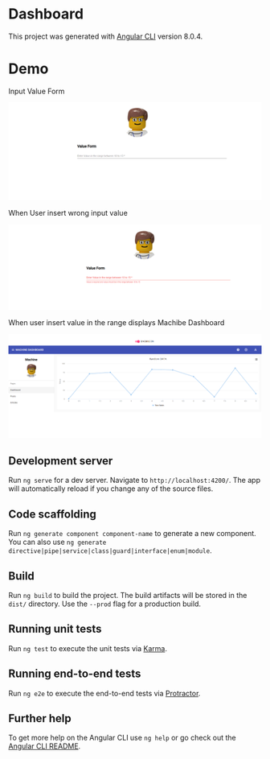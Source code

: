 # Dashboard

This project was generated with [Angular CLI](https://github.com/angular/angular-cli) version 8.0.4.

# Demo 
Input Value Form

![image](https://github.com/subhashbabu513/machine-dashboard/blob/master/frigel-machine-dashboard/src/environments/f1.png)

When User insert wrong input value

![image](https://github.com/subhashbabu513/machine-dashboard/blob/master/frigel-machine-dashboard/src/environments/form.png)

When user insert value in the range displays Machibe Dashboard

![image](https://github.com/subhashbabu513/machine-dashboard/blob/master/frigel-machine-dashboard/src/dashboard-image.png)


## Development server

Run `ng serve` for a dev server. Navigate to `http://localhost:4200/`. The app will automatically reload if you change any of the source files.

## Code scaffolding

Run `ng generate component component-name` to generate a new component. You can also use `ng generate directive|pipe|service|class|guard|interface|enum|module`.

## Build

Run `ng build` to build the project. The build artifacts will be stored in the `dist/` directory. Use the `--prod` flag for a production build.

## Running unit tests

Run `ng test` to execute the unit tests via [Karma](https://karma-runner.github.io).

## Running end-to-end tests

Run `ng e2e` to execute the end-to-end tests via [Protractor](http://www.protractortest.org/).

## Further help

To get more help on the Angular CLI use `ng help` or go check out the [Angular CLI README](https://github.com/angular/angular-cli/blob/master/README.md).
